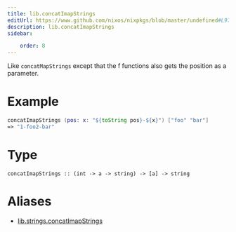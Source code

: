 ```yaml
---
title: lib.concatImapStrings
editUrl: https://www.github.com/nixos/nixpkgs/blob/master/undefined#L97C23
description: lib.concatImapStrings
sidebar:

    order: 8
---
```


Like `concatMapStrings` except that the f functions also gets the
position as a parameter.

# Example

```nix
concatImapStrings (pos: x: "${toString pos}-${x}") ["foo" "bar"]
=> "1-foo2-bar"
```

# Type

```
concatImapStrings :: (int -> a -> string) -> [a] -> string
```


# Aliases

- [lib.strings.concatImapStrings](/nix-doc-comments/reference/lib/strings/lib-strings-concatimapstrings)


